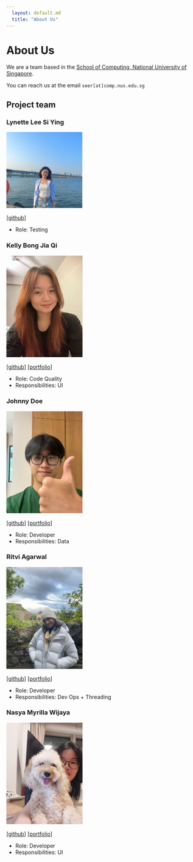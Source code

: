 ```yaml
---
  layout: default.md
  title: "About Us"
---
```


# About Us

We are a team based in the [School of Computing, National University of Singapore](http://www.comp.nus.edu.sg).

You can reach us at the email `seer[at]comp.nus.edu.sg`

## Project team

### Lynette Lee Si Ying

<img src="images/lynetteleesiying.png" width="200px">


[[github](https://github.com/LynetteLeeSiYing)]


* Role: Testing

### Kelly Bong Jia Qi

<img src="images/bonzzz3.png" width="200px">

[[github](http://github.com/bonzzz3)]
[[portfolio](team/johndoe.md)]

* Role: Code Quality
* Responsibilities: UI

### Johnny Doe

<img src="images/ottotan.png" width="200px">

[[github](http://github.com/OttoTan)] [[portfolio](team/ottotan.md)]

* Role: Developer
* Responsibilities: Data

### Ritvi Agarwal

<img src="images/ritvi12.png" width="200px">

[[github](http://github.com/ritvi12)]
[[portfolio](team/johndoe.md)]

* Role: Developer
* Responsibilities: Dev Ops + Threading

### Nasya Myrilla Wijaya

<img src="images/myrilla12.png" width="200px">

[[github](http://github.com/myrilla12)]
[[portfolio](team/johndoe.md)]

* Role: Developer
* Responsibilities: UI


